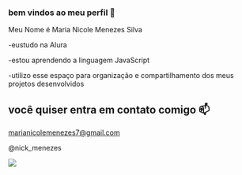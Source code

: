 ### bem vindos ao meu perfil 🖤

Meu Nome é Maria Nicole Menezes Silva

-eustudo na Alura


-estou aprendendo a linguagem JavaScript


-utilizo esse espaço para organização e compartilhamento dos meus projetos desenvolvidos



## você quiser entra em contato comigo 📫

marianicolemenezes7@gmail.com

@nick_menezes

![](https://www.icegif.com/wp-content/uploads/haikyuu-icegif-25.gif)

